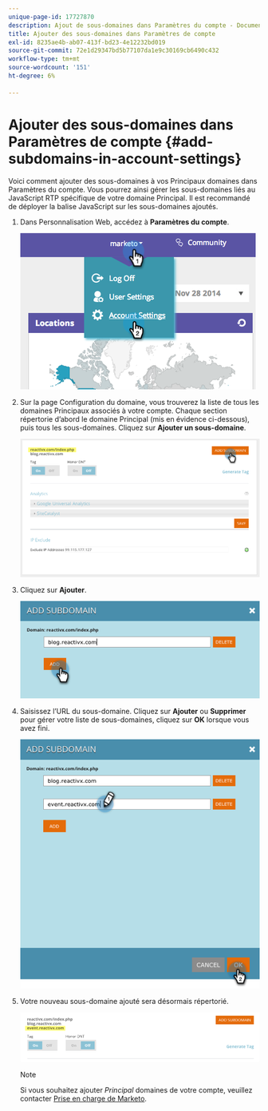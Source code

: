 ```yaml
---
unique-page-id: 17727870
description: Ajout de sous-domaines dans Paramètres du compte - Documents Marketo - Documentation du produit
title: Ajouter des sous-domaines dans Paramètres de compte
exl-id: 8235ae4b-ab07-413f-bd23-4e12232bd019
source-git-commit: 72e1d29347bd5b77107da1e9c30169cb6490c432
workflow-type: tm+mt
source-wordcount: '151'
ht-degree: 6%

---
```


# Ajouter des sous-domaines dans Paramètres de compte {#add-subdomains-in-account-settings}

Voici comment ajouter des sous-domaines à vos Principaux domaines dans Paramètres du compte. Vous pourrez ainsi gérer les sous-domaines liés au JavaScript RTP spécifique de votre domaine Principal. Il est recommandé de déployer la balise JavaScript sur les sous-domaines ajoutés.

1. Dans Personnalisation Web, accédez à **Paramètres du compte**.

   ![](assets/image2014-12-1-23-3-12.png)

1. Sur la page Configuration du domaine, vous trouverez la liste de tous les domaines Principaux associés à votre compte. Chaque section répertorie d’abord le domaine Principal (mis en évidence ci-dessous), puis tous les sous-domaines. Cliquez sur **Ajouter un sous-domaine**.

   ![](assets/highlightprimary2.png)

1. Cliquez sur **Ajouter**.

   ![](assets/add.png)

1. Saisissez l’URL du sous-domaine. Cliquez sur **Ajouter** ou **Supprimer** pour gérer votre liste de sous-domaines, cliquez sur **OK** lorsque vous avez fini.

   ![](assets/newsubdomain.png)

1. Votre nouveau sous-domaine ajouté sera désormais répertorié.

   ![](assets/finalnew.png)

   >[!NOTE]
   >
   >Si vous souhaitez ajouter _Principal_ domaines de votre compte, veuillez contacter [Prise en charge de Marketo](https://nation.marketo.com/t5/Support/ct-p/Support).
